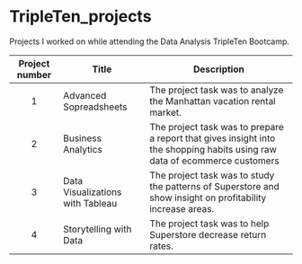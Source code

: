 # TripleTen_projects
Projects I worked on while attending the Data Analysis TripleTen Bootcamp.


| Project number | Title | Description |
| :-----------: | ----------- |----------- |
| 1 | Advanced Sopreadsheets| The project task was to analyze the Manhattan vacation rental market. |
| 2 | Business Analytics | The project task was to prepare a report that gives insight into the shopping habits using raw data of ecommerce customers |
| 3 | Data Visualizations with Tableau | The project task was to study the patterns of Superstore and show insight on profitability increase areas. |
| 4 | Storytelling with Data | The project task was to help Superstore decrease return rates. |
